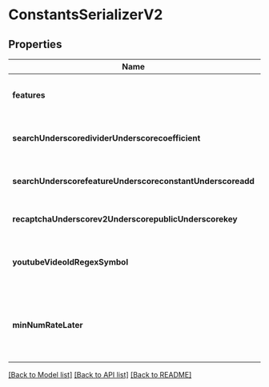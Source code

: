 # ConstantsSerializerV2
## Properties

Name | Type | Description | Notes
------------ | ------------- | ------------- | -------------
**features** | [**List**](Feature.md) | Features used on the website to rate videos | [default to null]
**searchUnderscoredividerUnderscorecoefficient** | [**Float**](float.md) | divide search score by this value | [default to null]
**searchUnderscorefeatureUnderscoreconstantUnderscoreadd** | [**Float**](float.md) | add this value to Tournesol scores | [default to null]
**recaptchaUnderscorev2UnderscorepublicUnderscorekey** | [**String**](string.md) | Public ReCaptcha key | [default to null]
**youtubeVideoIdRegexSymbol** | [**String**](string.md) | Regular expression of YouTube videos (one symbol) | [default to null]
**minNumRateLater** | [**Integer**](integer.md) | Minimal number of videos to rate before redirecting to rating page | [default to null]

[[Back to Model list]](../README.md#documentation-for-models) [[Back to API list]](../README.md#documentation-for-api-endpoints) [[Back to README]](../README.md)

